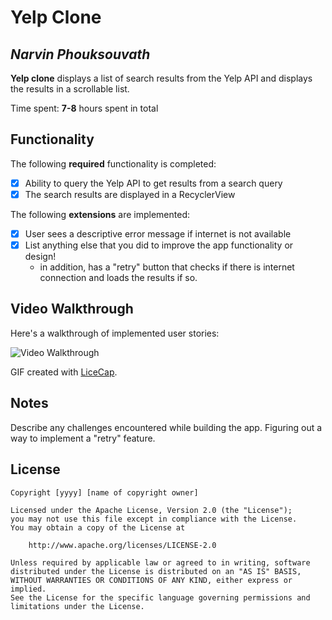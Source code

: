 # Yelp Clone 

## *Narvin Phouksouvath*

**Yelp clone** displays a list of search results from the Yelp API and displays the results in a scrollable list. 

Time spent: **7-8** hours spent in total

## Functionality 

The following **required** functionality is completed:

* [x] Ability to query the Yelp API to get results from a search query
* [x] The search results are displayed in a RecyclerView

The following **extensions** are implemented:

* [x] User sees a descriptive error message if internet is not available
* [x] List anything else that you did to improve the app functionality or design!
  + in addition, has a "retry" button that checks if there is internet connection and loads 
    the results if so.

## Video Walkthrough

Here's a walkthrough of implemented user stories:

<img src='https://i.imgur.com/E0Q0oUi.gif' title='Video Walkthrough' width='' alt='Video Walkthrough' />

GIF created with [LiceCap](http://www.cockos.com/licecap/).

## Notes

Describe any challenges encountered while building the app.
Figuring out a way to implement a "retry" feature.

## License

    Copyright [yyyy] [name of copyright owner]

    Licensed under the Apache License, Version 2.0 (the "License");
    you may not use this file except in compliance with the License.
    You may obtain a copy of the License at

        http://www.apache.org/licenses/LICENSE-2.0

    Unless required by applicable law or agreed to in writing, software
    distributed under the License is distributed on an "AS IS" BASIS,
    WITHOUT WARRANTIES OR CONDITIONS OF ANY KIND, either express or implied.
    See the License for the specific language governing permissions and
    limitations under the License.
